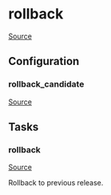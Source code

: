 <!-- DO NOT EDIT THIS FILE! -->
<!-- Instead edit recipe/deploy/rollback.php -->
<!-- Then run bin/docgen -->

# rollback

[Source](/recipe/deploy/rollback.php)




## Configuration
### rollback_candidate
[Source](https://github.com/deployphp/deployer/blob/master/recipe/deploy/rollback.php#L8)






## Tasks

### rollback
[Source](https://github.com/deployphp/deployer/blob/master/recipe/deploy/rollback.php#L40)

Rollback to previous release.




